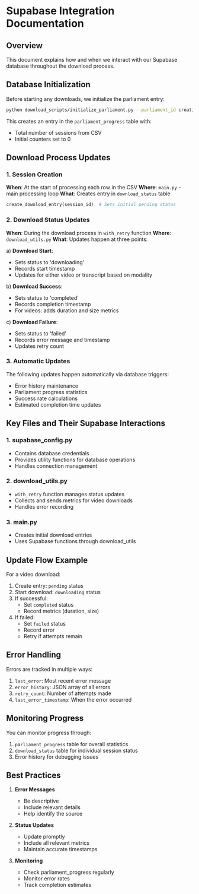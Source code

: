 # Supabase Integration Documentation

## Overview
This document explains how and when we interact with our Supabase database throughout the download process.

## Database Initialization
Before starting any downloads, we initialize the parliament entry:
```bash
python download_scripts/initialize_parliament.py --parliament_id croatia --csv_file <path_to_csv>
```
This creates an entry in the `parliament_progress` table with:
- Total number of sessions from CSV
- Initial counters set to 0

## Download Process Updates

### 1. Session Creation
**When**: At the start of processing each row in the CSV
**Where**: `main.py` - main processing loop
**What**: Creates entry in `download_status` table
```python
create_download_entry(session_id)  # Sets initial pending status
```

### 2. Download Status Updates
**When**: During the download process in `with_retry` function
**Where**: `download_utils.py`
**What**: Updates happen at three points:

a) **Download Start**:
- Sets status to 'downloading'
- Records start timestamp
- Updates for either video or transcript based on modality

b) **Download Success**:
- Sets status to 'completed'
- Records completion timestamp
- For videos: adds duration and size metrics

c) **Download Failure**:
- Sets status to 'failed'
- Records error message and timestamp
- Updates retry count

### 3. Automatic Updates
The following updates happen automatically via database triggers:
- Error history maintenance
- Parliament progress statistics
- Success rate calculations
- Estimated completion time updates

## Key Files and Their Supabase Interactions

### 1. supabase_config.py
- Contains database credentials
- Provides utility functions for database operations
- Handles connection management

### 2. download_utils.py
- `with_retry` function manages status updates
- Collects and sends metrics for video downloads
- Handles error recording

### 3. main.py
- Creates initial download entries
- Uses Supabase functions through download_utils

## Update Flow Example

For a video download:
1. Create entry: `pending` status
2. Start download: `downloading` status
3. If successful:
   - Set `completed` status
   - Record metrics (duration, size)
4. If failed:
   - Set `failed` status
   - Record error
   - Retry if attempts remain

## Error Handling

Errors are tracked in multiple ways:
1. `last_error`: Most recent error message
2. `error_history`: JSON array of all errors
3. `retry_count`: Number of attempts made
4. `last_error_timestamp`: When the error occurred

## Monitoring Progress

You can monitor progress through:
1. `parliament_progress` table for overall statistics
2. `download_status` table for individual session status
3. Error history for debugging issues

## Best Practices

1. **Error Messages**
   - Be descriptive
   - Include relevant details
   - Help identify the source

2. **Status Updates**
   - Update promptly
   - Include all relevant metrics
   - Maintain accurate timestamps

3. **Monitoring**
   - Check parliament_progress regularly
   - Monitor error rates
   - Track completion estimates 